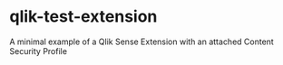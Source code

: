 # qlik-test-extension
A minimal example of a Qlik Sense Extension with an attached Content Security Profile
